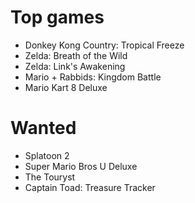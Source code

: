 # Top games

- Donkey Kong Country: Tropical Freeze
- Zelda: Breath of the Wild
- Zelda: Link's Awakening
- Mario + Rabbids: Kingdom Battle
- Mario Kart 8 Deluxe

# Wanted

- Splatoon 2
- Super Mario Bros U Deluxe
- The Touryst
- Captain Toad: Treasure Tracker